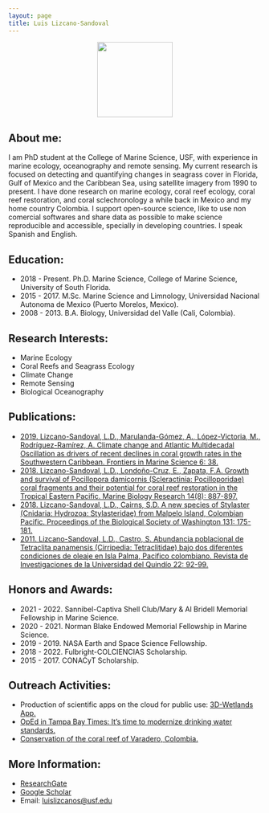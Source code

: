```yaml
---
layout: page
title: Luis Lizcano-Sandoval
---
```


<p align="center"><img src="https://raw.github.com/USF-IMARS/usf-imars.github.io/master/_students/photo_luis.jpg" width="150"></p>


## About me:

I am PhD student at the College of Marine Science, USF, with experience in marine ecology, oceanography and remote sensing. My current research is focused on detecting and quantifying changes in seagrass cover in Florida, Gulf of Mexico and the Caribbean Sea, using satellite imagery from 1990 to present. I have done research on marine ecology, coral reef ecology, coral reef restoration, and coral sclechronology a while back in Mexico and my home country Colombia. I support open-source science, like to use non comercial softwares and share data as possible to make science reproducible and accessible, specially in developing countries. I speak Spanish and English.

## Education:

* 2018 - Present. Ph.D. Marine Science, College of Marine Science, University of South Florida.
* 2015 - 2017.    M.Sc. Marine Science and Limnology, Universidad Nacional Autonoma de Mexico (Puerto Morelos, Mexico).
* 2008 - 2013.    B.A. Biology, Universidad del Valle (Cali, Colombia).

## Research Interests:

* Marine Ecology
* Coral Reefs and Seagrass Ecology
* Climate Change
* Remote Sensing
* Biological Oceanography

## Publications:

* [2019. Lizcano-Sandoval, L.D., Marulanda-Gómez, A., López-Victoria, M., Rodríguez-Ramírez, A. Climate change and Atlantic Multidecadal Oscillation as drivers of recent declines in coral growth rates in the Southwestern Caribbean. Frontiers in Marine Science 6: 38.](https://doi.org/10.3389/fmars.2019.00038)
* [2018. Lizcano-Sandoval, L.D., Londoño-Cruz, E., Zapata, F.A. Growth and survival of Pocillopora damicornis (Scleractinia: Pocilloporidae) coral fragments and their potential for coral reef restoration in the Tropical Eastern Pacific. Marine Biology Research 14(8): 887-897.](https://doi.org/10.1080/17451000.2018.1528011)
* [2018. Lizcano-Sandoval, L.D., Cairns, S.D. A new species of Stylaster (Cnidaria: Hydrozoa: Stylasteridae) from Malpelo Island, Colombian Pacific. Proceedings of the Biological Society of Washington 131: 175-181.](https://doi.org/10.2988/18-00003)
* [2011. Lizcano-Sandoval, L.D., Castro, S. Abundancia poblacional de Tetraclita panamensis (Cirripedia: Tetraclitidae) bajo dos diferentes condiciones de oleaje en Isla Palma, Pacifico colombiano. Revista de Investigaciones de la Universidad del Quindío 22: 92-99.](https://www.researchgate.net/profile/Sergio-Castro-7/publication/265293786_Abundancia_poblacional_de_Tetraclita_panamensis_Cirripedia_Tetraclitidae_bajo_dos_diferentes_condiciones_de_oleaje_en_Isla_Palma_Pacifico_Colombiano/links/59babfa1aca272aff2d014b7/Abundancia-poblacional-de-Tetraclita-panamensis-Cirripedia-Tetraclitidae-bajo-dos-diferentes-condiciones-de-oleaje-en-Isla-Palma-Pacifico-Colombiano.pdf)

## Honors and Awards:

* 2021 - 2022. Sannibel-Captiva Shell Club/Mary & Al Bridell Memorial Fellowship in Marine Science.
* 2020 - 2021. Norman Blake Endowed Memorial Fellowship in Marine Science.
* 2019 - 2019. NASA Earth and Space Science Fellowship.
* 2018 - 2022. Fulbright-COLCIENCIAS Scholarship.
* 2015 - 2017. CONACyT Scholarship.

## Outreach Activities:

* Production of scientific apps on the cloud for public use: [3D-Wetlands App.](https://lizcanosandoval.users.earthengine.app/view/hr-land-cover-gulf-of-mexico)
* [OpEd in Tampa Bay Times: It’s time to modernize drinking water standards.](https://www.tampabay.com/opinion/2020/05/21/its-time-to-modernize-drinking-water-standards-column/)
* [Conservation of the coral reef of Varadero, Colombia.](https://www.csmonitor.com/World/Americas/2018/0604/How-a-global-crusade-is-working-to-save-the-improbable-reef-of-Cartagena)

## More Information:

* [ResearchGate](https://www.researchgate.net/profile/Luis-Lizcano-Sandoval)
* [Google Scholar](https://scholar.google.com/citations?user=tcpYXy4AAAAJ&hl)
* Email: luislizcanos@usf.edu
